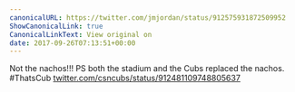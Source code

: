 ```yaml
---
canonicalURL: https://twitter.com/jmjordan/status/912575931872509952
ShowCanonicalLink: true
CanonicalLinkText: View original on
date: 2017-09-26T07:13:51+00:00
---
```

Not the nachos!!! PS both the stadium and the Cubs replaced the nachos. #ThatsCub [twitter.com/csncubs/status/912481109748805637](https://twitter.com/csncubs/status/912481109748805637)